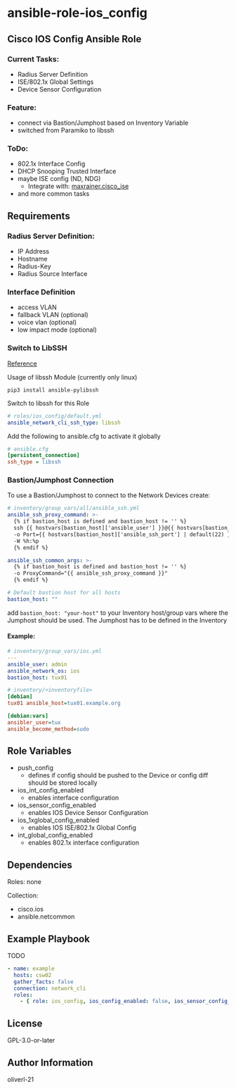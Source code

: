 ansible-role-ios_config
=========

## Cisco IOS Config Ansible Role

### Current Tasks:
 - Radius Server Definition
 - ISE/802.1x Global Settings
 - Device Sensor Configuration

### Feature:
 - connect via Bastion/Jumphost based on Inventory Variable
 - switched from Paramiko to libssh
  
### ToDo:
- 802.1x Interface Config
- DHCP Snooping Trusted Interface
- maybe ISE config (ND, NDG)
  - Integrate with: [maxrainer.cisco_ise](https://galaxy.ansible.com/maxrainer/cisco_ise)
- and more common tasks
 
Requirements
------------

### Radius Server Definition:
- IP Address
- Hostname
- Radius-Key
- Radius Source Interface 
 
 ### Interface Definition
 - access VLAN
 - fallback VLAN (optional)
 - voice vlan (optional)
 - low impact mode (optional)

### Switch to LibSSH 
[Reference](https://www.ansible.com/blog/new-libssh-connection-plugin-for-ansible-network)

Usage of libssh Module (currently only linux)
```shell
pip3 install ansible-pylibssh
```
Switch to libssh for this Role
```yml
# roles/ios_config/default.yml
ansible_network_cli_ssh_type: libssh
```

Add the following to ansible.cfg to activate it globally
```ini
# ansible.cfg
[persistent_connection]
ssh_type = libssh
```

### Bastion/Jumphost Connection
To use a Bastion/Jumphost to connect to the Network Devices create:
```yaml
# inventory/group_vars/all/ansible_ssh.yml
ansible_ssh_proxy_command: >-
  {% if bastion_host is defined and bastion_host != '' %}
  ssh {{ hostvars[bastion_host]['ansible_user'] }}@{{ hostvars[bastion_host]['ansible_host'] }}
  -o Port={{ hostvars[bastion_host]['ansible_ssh_port'] | default(22) }}
  -W %h:%p
  {% endif %}

ansible_ssh_common_args: >-
  {% if bastion_host is defined and bastion_host != '' %}
  -o ProxyCommand="{{ ansible_ssh_proxy_command }}"
  {% endif %}

# Default bastion host for all hosts
bastion_host: ""
```

add ``` bastion_host: "your-host" ``` to your Inventory host/group vars where the Jumphost should be used. The Jumphost has to be defined in the Inventory

#### Example:
```yaml
# inventory/group_vars/ios.yml
---
ansible_user: admin
ansible_network_os: ios
bastion_host: tux01
```
```ini
# inventory/<inventoryfile>
[debian]
tux01 ansible_host=tux01.example.org

[debian:vars]
ansibler_user=tux
ansible_become_method=sudo
```

Role Variables
--------------


- push_config
  - defines if config should be pushed to the Device or config diff should be stored locally 
- ios_int_config_enabled
  - enables interface configuration
- ios_sensor_config_enabled
  - enables IOS Device Sensor Configuration
- ios_1xglobal_config_enabled
  - enables IOS ISE/802.1x Global Config
- int_global_config_enabled
  - enables 802.1x interface configuration

Dependencies
------------

Roles: none

Collection:
- cisco.ios
- ansible.netcommon

Example Playbook
----------------

TODO
```yaml
- name: example
  hosts: csw02
  gather_facts: false
  connection: network_cli
  roles:
    - { role: ios_config, ios_config_enabled: false, ios_sensor_config_enabled: true, ios_1xglobal_config_enabled: true }

```

License
-------

GPL-3.0-or-later

Author Information
------------------

oliverl-21
